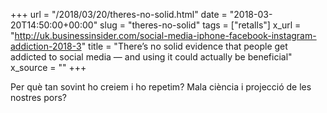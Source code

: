 +++
url = "/2018/03/20/theres-no-solid.html"
date = "2018-03-20T14:50:00+00:00"
slug = "theres-no-solid"
tags = ["retalls"]
x_url = "http://uk.businessinsider.com/social-media-iphone-facebook-instagram-addiction-2018-3"
title = "There’s no solid evidence that people get addicted to social media — and using it could actually be beneficial"
x_source = ""
+++


Per què tan sovint ho creiem i ho repetim? Mala ciència i projecció de les nostres pors?

